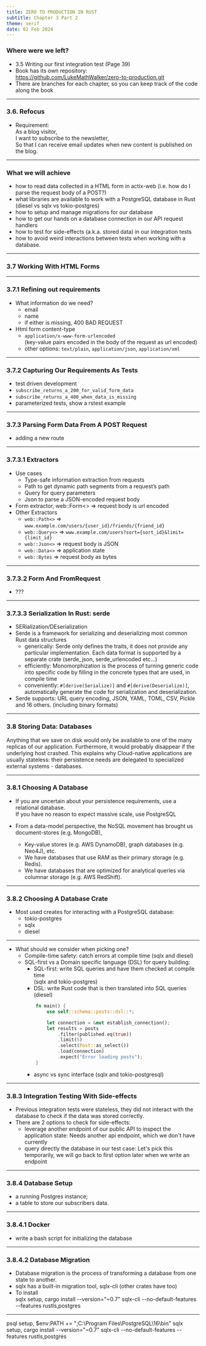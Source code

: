 ```yaml
---
title: ZERO TO PRODUCTION IN RUST
subtitle: Chapter 3 Part 2
theme: serif
date: 02 Feb 2024
---
```

<style type="text/css">
  .reveal {
    font-size: 28px;
  }

  .reveal h1 {
    font-size: 60px;
  }

  .reveal p {
    text-align: left;
  }
  .reveal ul {
    display: block;
  }
  .reveal ol {
    display: block;
  }
</style>

### Where were we left?

- 3.5 Writing our first integration test (Page 39)
- Book has its own repository: \
    https://github.com/LukeMathWalker/zero-to-production.git
- There are branches for each chapter, so you can keep track of the code along the book

---

### 3.6. Refocus

- Requirement: \
    As a blog visitor, \
    I want to subscribe to the newsletter, \
    So that I can receive email updates when new content is published on the blog.

---

### What we will achieve

- how to read data collected in a HTML form in actix-web (i.e. how do I parse the request body of a POST?)
- what libraries are available to work with a PostgreSQL database in Rust (diesel vs sqlx vs tokio-postgres)
- how to setup and manage migrations for our database
- how to get our hands on a database connection in our API request handlers
- how to test for side-effects (a.k.a. stored data) in our integration tests
- how to avoid weird interactions between tests when working with a database.

---

### 3.7 Working With HTML Forms

---

### 3.7.1 Refining out requirements

- What information do we need?
  - email
  - name
  - if either is missing, 400 BAD REQUEST
- Html form content-type
  - `application/x-www-form-urlencoded` \
  (key-value pairs encoded in the body of the request as url encoded)
  - other options: `text/plain`, `application/json`, `application/xml`

--- 


### 3.7.2 Capturing Our Requirements As Tests

- test driven development
- `subscribe_returns_a_200_for_valid_form_data`
- `subscribe_returns_a_400_when_data_is_missing`
- parameterized tests, show a rstest example

--- 

### 3.7.3 Parsing Form Data From A POST Request

- adding a new route

---

### 3.7.3.1 Extractors

- Use cases
  - Type-safe information extraction from requests
  - Path to get dynamic path segments from a request’s path
  - Query for query parameters
  - Json to parse a JSON-encoded request body
- Form extractor, web::Form<>  =>  request body is url encoded
- Other Extractors
  - `web::Path<>` => `www.example.com/users/{user_id}/friends/{friend_id}`
  - `web::Query<>` => `www.example.com/users?sort={sort_id}&limit={limit_id}`
  - `web::Json<>` => request body is JSON
  - `web::Data<>` => application state
  - `web::Bytes` => request body as bytes

---

### 3.7.3.2 Form And FromRequest

- ???

---

### 3.7.3.3 Serialization In Rust: serde

- SERialization/DEserialization
- Serde is a framework for serializing and deserializing most common Rust data structures 
  - generically: Serde only defines the traits, it does not provide any particular implementation. Each data format is supported by a separate crate (serde_json, serde_urlencoded etc...)
  - efficiently:  Monomorphization is the process of turning generic code into specific code by filling in the concrete types that are used, in compile time
  - conveniently: `#[derive(Serialize)]` and `#[derive(Deserialize)]`, automatically generate the code for serialization and deserialization. 
- Serde supports: URL query encoding, JSON, YAML, TOML, CSV, Pickle and 16 others. (including binary formats)

---

### 3.8 Storing Data: Databases

Anything that we save on disk would only be available to one of the many replicas of our application.
Furthermore, it would probably disappear if the underlying host crashed.
This explains why Cloud-native applications are usually stateless: their persistence needs are delegated to specialized external systems - databases.

---

### 3.8.1 Choosing A Database

- If you are uncertain about your persistence requirements, use a relational database. \
  If you have no reason to expect massive scale, use PostgreSQL

- From a data-model perspective, the NoSQL movement has brought us document-stores (e.g. MongoDB),
  - Key-value stores (e.g. AWS DynamoDB), graph databases (e.g. Neo4J), etc.
  - We have databases that use RAM as their primary storage (e.g. Redis).
  - We have databases that are optimized for analytical queries via columnar storage (e.g. AWS RedShift).

---

### 3.8.2 Choosing A Database Crate

- Most used creates for interacting with a PostgreSQL database:
  - tokio-postgres
  - sqlx
  - diesel

---

- What should we consider when picking one?
  - Compile-time safety: catch errors at compile time (sqlx and diesel)
  - SQL-first vs a Domain specific language (DSL) for query building: 
    - SQL-first: write SQL queries and have them checked at compile time \
    (sqlx and tokio-postgres)
    - DSL: write Rust code that is then translated into SQL queries \
    (diesel)
    ```rust
        fn main() {
            use self::schema::posts::dsl::*;

            let connection = &mut establish_connection();
            let results = posts
                .filter(published.eq(true))
                .limit(5)
                .select(Post::as_select())
                .load(connection)
                .expect("Error loading posts");
        }
    ```
    - async vs sync interface (sqlx and tokio-postgresql)

---
    
### 3.8.3 Integration Testing With Side-effects

- Previous integration tests were stateless, they did not interact with the database to check if the data was stored correctly.
- There are 2 options to check for side-effects:
  - leverage another endpoint of our public API to inspect the application state: Needs another api endpoint, which we don't have currently
  - query directly the database in our test case: Let's pick this temporarily, we will go back to first option later when we write an endpoint

---

### 3.8.4 Database Setup

- a running Postgres instance;
- a table to store our subscribers data.

---

### 3.8.4.1 Docker

- write a bash script for initializing the database

---

### 3.8.4.2 Database Migration

- Database migration is the process of transforming a database from one state to another.
- sqlx has a built-in migration tool, sqlx-cli (other crates have too)
- To install  
    sqlx setup, cargo install --version="~0.7" sqlx-cli --no-default-features --features rustls,postgres

---

psql setup, $env:PATH += ";C:\Program Files\PostgreSQL\16\bin"
sqlx setup, cargo install --version="~0.7" sqlx-cli --no-default-features --features rustls,postgres